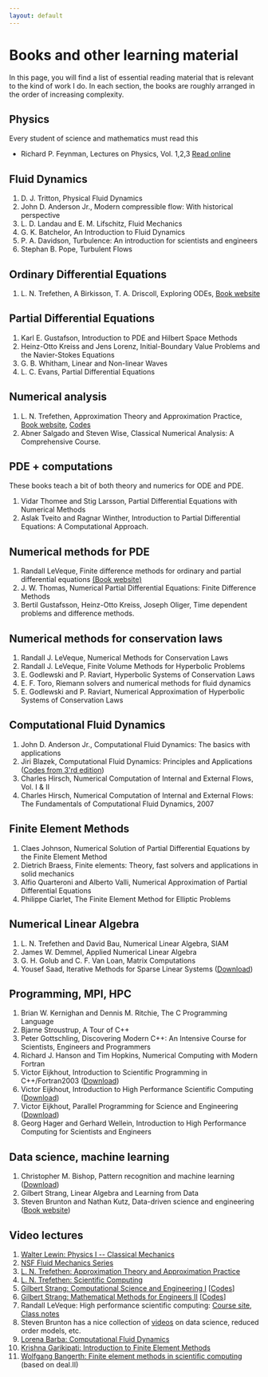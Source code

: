 ```yaml
---
layout: default
---
```


# Books and other learning material

In this page, you will find a list of essential reading material that is relevant to the kind of work I do. In each section, the books are roughly arranged in the order of increasing complexity.

## Physics

Every student of science and mathematics must read this

* Richard P. Feynman, Lectures on Physics, Vol. 1,2,3 [Read online](https://www.feynmanlectures.caltech.edu)

## Fluid Dynamics

1. D. J. Tritton, Physical Fluid Dynamics
1. John D. Anderson Jr., Modern compressible flow: With historical perspective
1. L. D. Landau and E. M. Lifschitz, Fluid Mechanics
1. G. K. Batchelor, An Introduction to Fluid Dynamics
1. P. A. Davidson, Turbulence: An introduction for scientists and engineers
1. Stephan B. Pope, Turbulent Flows

## Ordinary Differential Equations

1. L. N. Trefethen, A Birkisson, T. A. Driscoll, Exploring ODEs, [Book website](https://people.maths.ox.ac.uk/trefethen/ExplODE)

## Partial Differential Equations

1. Karl E. Gustafson, Introduction to PDE and Hilbert Space Methods
1. Heinz-Otto Kreiss and Jens Lorenz, Initial-Boundary Value Problems and the Navier-Stokes Equations
1. G. B. Whitham, Linear and Non-linear Waves
1. L. C. Evans, Partial Differential Equations

## Numerical analysis

1. L. N. Trefethen, Approximation Theory and Approximation Practice, [Book website](https://people.maths.ox.ac.uk/trefethen/ATAP/), [Codes](http://www.chebfun.org/ATAP)
1. Abner Salgado and Steven Wise, Classical Numerical Analysis: A Comprehensive Course.

## PDE + computations

These books teach a bit of both theory and numerics for ODE and PDE.

1. Vidar Thomee and Stig Larsson, Partial Differential Equations with Numerical Methods
1. Aslak Tveito and Ragnar Winther, Introduction to Partial Differential Equations: A Computational Approach.

## Numerical methods for PDE

<ol>

<li>
Randall LeVeque, Finite difference methods for ordinary and partial differential equations <a href="https://staff.washington.edu/rjl/fdmbook/">(Book website)</a>
</li>

<li>
J. W. Thomas, Numerical Partial Differential Equations: Finite Difference Methods
</li>

<li>
Bertil Gustafsson, Heinz-Otto Kreiss, Joseph Oliger, Time dependent problems and difference methods.
</li>

</ol>

## Numerical methods for conservation laws

<ol>

<li>
Randall J. LeVeque, Numerical Methods for Conservation Laws
</li>

<li>
Randall J. LeVeque, Finite Volume Methods for Hyperbolic Problems
</li>

<li>
E. Godlewski and P. Raviart, Hyperbolic Systems of Conservation Laws
</li>

<li>
E. F. Toro, Riemann solvers and numerical methods for fluid dynamics
</li>

<li>
E. Godlewski and P. Raviart, Numerical Approximation of Hyperbolic Systems of Conservation Laws
</li>

</ol>

## Computational Fluid Dynamics

<ol>

<li>
John D. Anderson Jr., Computational Fluid Dynamics: The basics with applications
</li>

<li>
Jiri Blazek, Computational Fluid Dynamics: Principles and Applications (<a href="http://booksite.elsevier.com/9780080999951/examplecodes.php">Codes from 3'rd edition</a>)
</li>

<li>
Charles Hirsch, Numerical Computation of Internal and External Flows, Vol. I &amp; II
</li>

<li>
Charles Hirsch, Numerical Computation of Internal and External Flows:
The Fundamentals of Computational Fluid Dynamics, 2007
</li>

</ol>

## Finite Element Methods

<ol>

<li>
Claes Johnson, Numerical Solution of Partial Differential Equations by the Finite Element Method
</li>

<li>
Dietrich Braess, Finite elements: Theory, fast solvers and applications in solid mechanics
</li>

<li>
Alfio Quarteroni and Alberto Valli, Numerical Approximation of Partial Differential Equations
</li>

<li>
Philippe Ciarlet, The Finite Element Method for Elliptic Problems
</li>

</ol>

## Numerical Linear Algebra

<ol>

<li>
L. N. Trefethen and David Bau, Numerical Linear Algebra, SIAM
</li>

<li>
James W. Demmel, Applied Numerical Linear Algebra
</li>

<li>
G. H. Golub and C. F. Van Loan, Matrix Computations
</li>

<li>
Yousef Saad, Iterative Methods for Sparse Linear Systems 
(<a href="http://www-users.cs.umn.edu/~saad/IterMethBook_2ndEd.pdf">Download</a>)
</li>

</ol>

## Programming, MPI, HPC

<ol>

<li>
Brian W. Kernighan and Dennis M. Ritchie, The C Programming Language
</li>

<li>
Bjarne Stroustrup, A Tour of C++
</li>

<li>
Peter Gottschling, Discovering Modern C++: An Intensive Course for Scientists, Engineers and Programmers
</li>

<li>
Richard J. Hanson and Tim Hopkins, Numerical Computing with Modern Fortran
</li>

<li>
Victor Eijkhout, Introduction to Scientific Programming in C++/Fortran2003 (<a href="https://web.corral.tacc.utexas.edu/CompEdu/pdf/isp/EijkhoutIntroSciProgramming-book.pdf">Download</a>)
</li>

<li>
Victor Eijkhout, Introduction to High Performance Scientific Computing (<a href="https://web.corral.tacc.utexas.edu/CompEdu/pdf/stc/EijkhoutIntroToHPC.pdf">Download</a>)
</li>

<li>
Victor Eijkhout, Parallel Programming for Science and Engineering (<a href="https://web.corral.tacc.utexas.edu/CompEdu/pdf/pcse/EijkhoutParallelProgramming.pdf">Download</a>)
</li>

<li>
Georg Hager and Gerhard Wellein, Introduction to High Performance Computing for Scientists and Engineers
</li>

</ol>

## Data science, machine learning

<ol>

<li>
Christopher M. Bishop, Pattern recognition and machine learning (<a href="https://www.microsoft.com/en-us/research/people/cmbishop/#!prml-book">Download</a>)
</li>

<li>
Gilbert Strang, Linear Algebra and Learning from Data
</li>

<li>
Steven Brunton and Nathan Kutz, Data-driven science and engineering (<a href="http://www.databookuw.com">Book website</a>)
</li>

</ol>

## Video lectures

<ol>

<li>
<a href="https://www.youtube.com/playlist?list=PLyQSN7X0ro203puVhQsmCj9qhlFQ-As8e">Walter Lewin: Physics I -- Classical Mechanics</a>
</li>

<li>
<a href="https://www.youtube.com/playlist?list=PL0EC6527BE871ABA3">NSF Fluid Mechanics Series</a>
</li>

<li>
<a href="https://people.maths.ox.ac.uk/trefethen/atapvideos.html">L. N. Trefethen: Approximation Theory and Approximation Practice</a>
</li>

<li>
<a href="http://podcasts.ox.ac.uk/series/scientific-computing-dphil-students">L. N. Trefethen: Scientific Computing</a>
</li>

<li>
<a href="http://ocw.mit.edu/courses/mathematics/18-085-computational-science-and-engineering-i-fall-2008/" target="_blank">Gilbert Strang: Computational Science and Engineering I</a> [<a href="http://math.mit.edu/~gs/cse/">Codes</a>]
</li>

<li>
<a href="http://ocw.mit.edu/courses/mathematics/18-086-mathematical-methods-for-engineers-ii-spring-2006/" target="_blank">Gilbert Strang: Mathematical Methods for Engineers II</a> [<a href="http://math.mit.edu/~gs/cse/">Codes</a>]
</li>

<li>Randall LeVeque: High performance scientific computing: <a href="http://staff.washington.edu/rjl/classes/am583s2014/">Course site</a>, <a href="http://staff.washington.edu/rjl/uwhpsc-coursera/">Class notes</a>
</li>

<li>Steven Brunton has a nice collection of <a href="https://www.youtube.com/channel/UCm5mt-A4w61lknZ9lCsZtBw/playlists">videos</a> on data science, reduced order models, etc.
</li>

<li>
<a href="https://www.youtube.com/playlist?list=PL30F4C5ABCE62CB61" target="_blank">Lorena Barba: Computational Fluid Dynamics</a>
</li>

<li>
<a href="https://open.umich.edu/find/open-educational-resources/engineering/introduction-finite-element-methods" target="_blank">Krishna Garikipati: Introduction to Finite Element Methods</a>
</li>

<li>
<a href="http://www.math.colostate.edu/~bangerth/videos.html" target="_blank">Wolfgang Bangerth: Finite element methods in scientific computing</a> (based on deal.II)
</li>

</ol>

